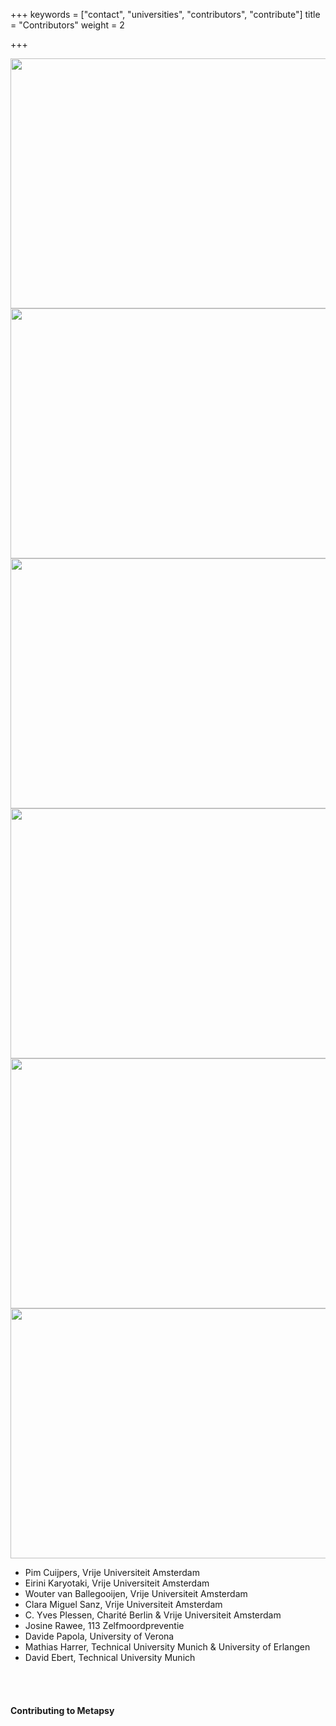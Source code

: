 +++
keywords = ["contact", "universities", "contributors", "contribute"]
title = "Contributors"
weight = 2

+++
<div class="gallery">

<div class="logo-gallery"> <img src="/uploads/vu.jpg" width="600" height="400"> </div>

<div class="logo-gallery"> <img src="/uploads/tum.png" width="600" height="400"> </div>

<div class="logo-gallery"> <img src="/uploads/fau.jpg" width="600" height="400"> </div>

<div class="logo-gallery"> <img src="/uploads/va.png" width="600" height="400"> </div>

<div class="logo-gallery"> <img src="/uploads/verona.jpg" width="600" height="400"> </div>

<div class="logo-gallery"> <img src="/uploads/113.png" width="600" height="400"> </div>

</div>

* Pim Cuijpers, Vrije Universiteit Amsterdam
* Eirini Karyotaki, Vrije Universiteit Amsterdam
* Wouter van Ballegooijen, Vrije Universiteit Amsterdam
* Clara Miguel Sanz, Vrije Universiteit Amsterdam
* C. Yves Plessen, Charité Berlin & Vrije Universiteit Amsterdam
* Josine Rawee, 113 Zelfmoordpreventie
* Davide Papola, University of Verona
* Mathias Harrer, Technical University Munich & University of Erlangen
* David Ebert, Technical University Munich

<br></br>

#### Contributing to Metapsy 